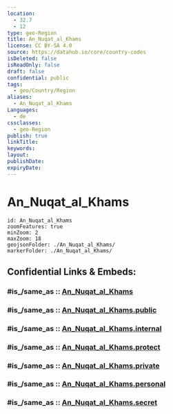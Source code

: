 ```yaml
---
location:
  - 32.7
  - 12
type: geo-Region
title: An_Nuqat_al_Khams
license: CC BY-SA 4.0
source: https://datahub.io/core/country-codes
isDeleted: false
isReadOnly: false
draft: false
confidential: public
tags:
  - geo/Country/Region
aliases:
  - An_Nuqat_al_Khams
Languages:
  - de
cssclasses:
  - geo-Region
publish: true
linkTitle:
keywords:
layout:
publishDate:
expiryDate:
---
```


# An_Nuqat_al_Khams

```leaflet
id: An_Nuqat_al_Khams
zoomFeatures: true 
minZoom: 2 
maxZoom: 18
geojsonFolder: ./An_Nuqat_al_Khams/
markerFolder: ./An_Nuqat_al_Khams/
```


## Confidential Links & Embeds: 

### #is_/same_as :: [An_Nuqat_al_Khams](/_Standards/Earth/Continent/Africa/Africa~North/Libya/Districs~Libya/An_Nuqat_al_Khams.md) 

### #is_/same_as :: [An_Nuqat_al_Khams.public](/_public/Earth/Continent/Africa/Africa~North/Libya/Districs~Libya/An_Nuqat_al_Khams.public.md) 

### #is_/same_as :: [An_Nuqat_al_Khams.internal](/_internal/Earth/Continent/Africa/Africa~North/Libya/Districs~Libya/An_Nuqat_al_Khams.internal.md) 

### #is_/same_as :: [An_Nuqat_al_Khams.protect](/_protect/Earth/Continent/Africa/Africa~North/Libya/Districs~Libya/An_Nuqat_al_Khams.protect.md) 

### #is_/same_as :: [An_Nuqat_al_Khams.private](/_private/Earth/Continent/Africa/Africa~North/Libya/Districs~Libya/An_Nuqat_al_Khams.private.md) 

### #is_/same_as :: [An_Nuqat_al_Khams.personal](/_personal/Earth/Continent/Africa/Africa~North/Libya/Districs~Libya/An_Nuqat_al_Khams.personal.md) 

### #is_/same_as :: [An_Nuqat_al_Khams.secret](/_secret/Earth/Continent/Africa/Africa~North/Libya/Districs~Libya/An_Nuqat_al_Khams.secret.md)

